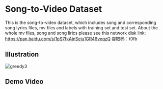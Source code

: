 # Song-to-Video Dataset
This is the song-to-video dataset, which includes song and corresponding song lyrics files, mv files and labels with training set and test set. About the whole mv files, song and song lirics please see this network disk link: https://pan.baidu.com/s/1pS7fkAjnSeju1GR46veqzQ  提取码：t0fb

## Illustration
![greedy3](https://user-images.githubusercontent.com/102368468/160240190-c9a6e5a6-2bcd-4306-aa6f-6d18269b6284.png)


## Demo Video
